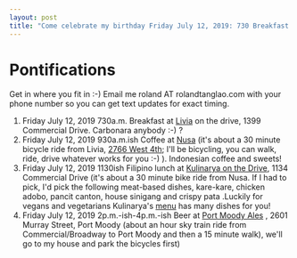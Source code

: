 ```yaml
---
layout: post
title: "Come celebrate my birthday Friday July 12, 2019: 730 Breakfast at Livia, 930ish Coffee at Nusa, 1130ish Lunch at Kulinarya, after lunch beers at Port Moody Ales"
---
```


# Pontifications

Get in where you fit in :-) Email me roland AT rolandtanglao.com with your phone number so you can get text updates for exact timing.

1. Friday July 12, 2019 730a.m. Breakfast at [Livia](http://www.liviasweets.com/) on the drive, 1399 Commercial Drive. Carbonara anybody :-) ?
1. Friday July 12, 2019 930a.m.ish Coffee at [Nusa](http://www.nusacoffeecompany.com/visit-us) (it's about a 30 minute bicycle ride from Livia, [2766 West 4th](http://www.nusacoffeecompany.com/visit-us); I'll be bicycling, you can walk, ride, drive whatever works for you :-) ). Indonesian coffee and sweets!
1. Friday July 12, 2019 1130ish Filipino lunch at [Kulinarya on the Drive](http://kulinarya.ca/vancouver/), 1134 Commercial Drive (it's about a 30 minute bike ride from Nusa. If I had to pick, I'd pick  the following meat-based dishes, kare-kare, chicken adobo, pancit canton, house sinigang and crispy pata .Luckily for vegans and vegetarians Kulinarya's [menu](http://kulinarya.ca/vancouver/commercial-menu.pdf) has many dishes for you!
1. Friday July 12, 2019 2p.m.-ish-4p.m.-ish Beer at [Port Moody Ales](http://www.moodyales.com/) , 2601 Murray Street, Port Moody (about an hour sky train ride from Commercial/Broadway to Port Moody and then a 15 minute walk), we'll go to my house and park the bicycles first)